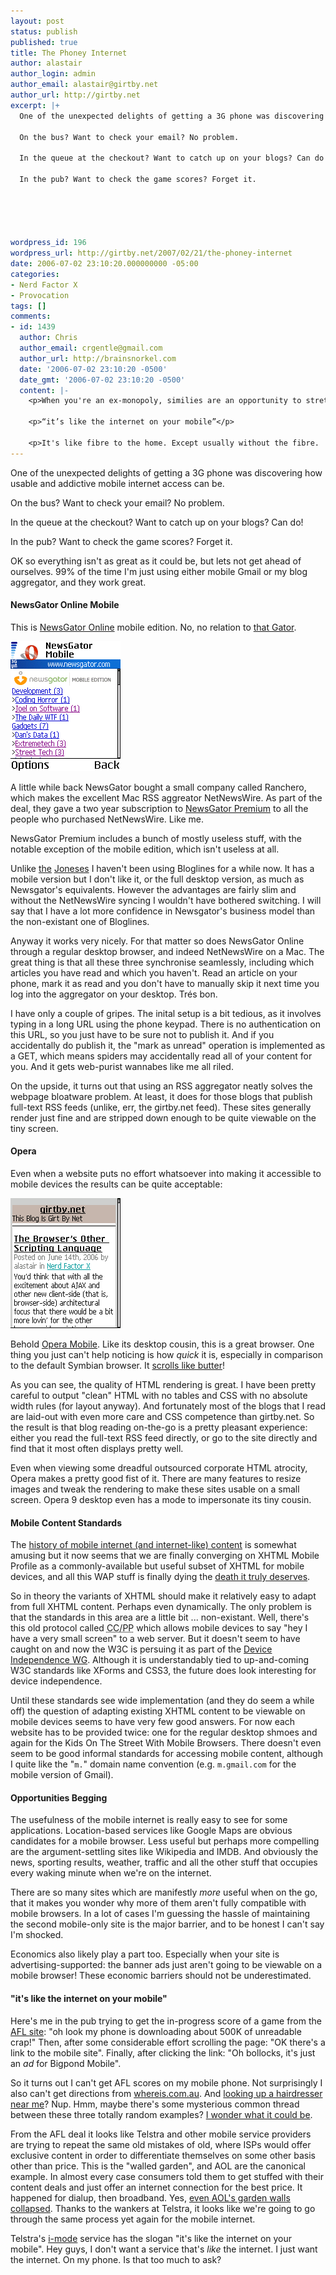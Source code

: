 ```yaml
---
layout: post
status: publish
published: true
title: The Phoney Internet
author: alastair
author_login: admin
author_email: alastair@girtby.net
author_url: http://girtby.net
excerpt: |+
  One of the unexpected delights of getting a 3G phone was discovering how usable and addictive mobile internet access can be.

  On the bus? Want to check your email? No problem.

  In the queue at the checkout? Want to catch up on your blogs? Can do!

  In the pub? Want to check the game scores? Forget it.





wordpress_id: 196
wordpress_url: http://girtby.net/2007/02/21/the-phoney-internet
date: 2006-07-02 23:10:20.000000000 -05:00
categories:
- Nerd Factor X
- Provocation
tags: []
comments:
- id: 1439
  author: Chris
  author_email: crgentle@gmail.com
  author_url: http://brainsnorkel.com
  date: '2006-07-02 23:10:20 -0500'
  date_gmt: '2006-07-02 23:10:20 -0500'
  content: |-
    <p>When you're an ex-monopoly, similies are an opportunity to stretch the language just that little bit further.</p>

    <p>“it’s like the internet on your mobile”</p>

    <p>It's like fibre to the home. Except usually without the fibre.  And not quite all the way to the home. And by "your" we mean someone else's.</p>
---
```

One of the unexpected delights of getting a 3G phone was discovering how usable and addictive mobile internet access can be.

On the bus? Want to check your email? No problem.

In the queue at the checkout? Want to catch up on your blogs? Can do!

In the pub? Want to check the game scores? Forget it.





<a id="more"></a><a id="more-196"></a>



OK so everything isn't as great as it could be, but lets not get ahead of ourselves. 99% of the time I'm just using either mobile Gmail or my blog aggregator, and they work great.

#### NewsGator Online Mobile

This is [NewsGator Online](http://www.newsgator.com/NGOLProduct.aspx?ProdID=NewsGator+Online) mobile edition. No, no relation to [that Gator](http://www.cexx.org/gator.htm).

<img src="/images/newsgator-mobile.png" alt="Screenshot of the Newsgator Mobile interface" width="176" height="208" class="centered"/>

A little while back NewsGator bought a small company called Ranchero, which makes the excellent Mac RSS aggreator NetNewsWire. As part of the deal, they gave a two year subscription to [NewsGator Premium](http://www.newsgator.com/NGOLProduct.aspx?ProdId=NewsGator+Online&ProdView=premium) to all the people who purchased NetNewsWire. Like me.

NewsGator Premium includes a bunch of mostly useless stuff, with the notable exception of the mobile edition, which isn't useless at all.

<div class="aside">
<p>Unlike <a href="http://www.somethinkodd.com/oddthinking/2006/06/29/bloglines-feedback/">the</a> <a href="http://brainsnorkel.com/2006/07/01/a-post-about-bloglines/">Joneses</a> I haven't been using Bloglines for a while now. It has a mobile version but I don't like it, or the full desktop version, as much as Newsgator's equivalents. However the advantages are fairly slim and without the NetNewsWire syncing I wouldn't have bothered switching. I will say that I have a lot more confidence in Newsgator's business model than the non-existant one of Bloglines.</p>
</div>

Anyway it works very nicely. For that matter so does NewsGator Online through a regular desktop browser, and indeed NetNewsWire on a Mac. The great thing is that all these three synchronise seamlessly, including which articles you have read and which you haven't. Read an article on your phone, mark it as read and you don't have to manually skip it next time you log into the aggregator on your desktop. Tr&eacute;s bon.

I have only a couple of gripes. The inital setup is a bit tedious, as it involves typing in a long URL using the phone keypad. There is no authentication on this URL, so you just have to be sure not to publish it. And if you accidentally do publish it, the "mark as unread" operation is implemented as a GET, which means spiders may accidentally read all of your content for you. And it gets web-purist wannabes like me all riled.

On the upside, it turns out that using an RSS aggregator neatly solves the webpage bloatware problem. At least, it does for those blogs that publish full-text RSS feeds (unlike, err, the girtby.net feed). These sites generally render just fine and are stripped down enough to be quite viewable on the tiny screen.

#### Opera

Even when a website puts no effort whatsoever into making it accessible to mobile devices the results can be quite acceptable:

<img src="/images/girtby-mobile.png" height="208" width="176" alt="screenshot of girtby.net on a mobile browser" class="centered" />

Behold [Opera Mobile](http://www.opera.com/products/mobile/products/). Like its desktop cousin, this is a great browser. One thing you just can't help noticing is how *quick* it is, especially in comparison to the default Symbian browser. It [scrolls like butter](http://en.wikipedia.org/wiki/Scrolls_like_butter)!

As you can see, the quality of HTML rendering is great. I have been pretty careful to output "clean" HTML with no tables and CSS with no absolute width rules (for layout anyway). And fortunately most of the blogs that I read are laid-out with even more care and CSS competence than girtby.net. So the result is that blog reading on-the-go is a pretty pleasant experience: either you read the full-text RSS feed directly, or go to the site directly and find that it most often displays pretty well.

Even when viewing some dreadful outsourced corporate HTML atrocity, Opera makes a pretty good fist of it. There are many features to resize images and tweak the rendering to make these sites usable on a small screen. Opera 9 desktop even has a mode to impersonate its tiny cousin.

#### Mobile Content Standards

The [history of mobile internet (and internet-like) content](http://www.littlespringsdesign.com/design/xhtmlinfo/) is somewhat amusing but it now seems that we are finally converging on XHTML Mobile Profile as a commonly-available but useful subset of XHTML for mobile devices, and all this WAP stuff is finally dying the [death it truly deserves](http://www.4k-associates.com/IEEE-L7-WAP-BIG.html).

So in theory the variants of XHTML should make it relatively easy to adapt from full XHTML content. Perhaps even dynamically. The only problem is that the standards in this area are a little bit ... non-existant. Well, there's this old protocol called <abbr title="Composite Capability/Preference Profiles">CC/PP</abbr> which allows mobile devices to say "hey I have a very small screen" to a web server. But it doesn't seem to have caught on and now the W3C is persuing it as part of the [Device Independence WG](http://www.w3.org/2001/di/). Although it is understandably tied to up-and-coming W3C standards like XForms and CSS3, the future does look interesting for device independence.

Until these standards see wide implementation (and they do seem a while off) the question of adapting existing XHTML content to be viewable on mobile devices seems to have very few good answers. For now each website has to be provided twice: one for the regular desktop shmoes and again for the Kids On The Street With Mobile Browsers. There doesn't even seem to be good informal standards for accessing mobile content, although I quite like the "`m.`" domain name convention (e.g. `m.gmail.com` for the mobile version of Gmail).

#### Opportunities Begging

The usefulness of the mobile internet is really easy to see for some applications. Location-based services like Google Maps are obvious candidates for a mobile browser. Less useful but perhaps more compelling are the argument-settling sites like Wikipedia and IMDB. And obviously the news, sporting results, weather, traffic and all the other stuff that occupies every waking minute when we're on the internet.

There are so many sites which are manifestly *more* useful when on the go, that it makes you wonder why more of them aren't fully compatible with mobile browsers. In a lot of cases I'm guessing the hassle of maintaining the second mobile-only site is the major barrier, and to be honest I can't say I'm shocked.

Economics also likely play a part too. Especially when your site is advertising-supported: the banner ads just aren't going to be viewable on a mobile browser! These economic barriers should not be underestimated.

#### "it's like the internet on your mobile"

Here's me in the pub trying to get the in-progress score of a game from the [AFL site](http://afl.com.au/): "oh look my phone is downloading about 500K of unreadable crap!" Then, after some considerable effort scrolling the page: "OK there's a link to the mobile site". Finally, after clicking the link: "Oh bollocks, it's just an *ad* for Bigpond Mobile".

So it turns out I can't get AFL scores on my mobile phone. Not surprisingly I also can't get directions from [whereis.com.au](http://whereis.com.au). And [looking up a hairdresser near me](http://www.yellowpages.com.au)? Nup. Hmm, maybe there's some mysterious common thread between these three totally random examples? [I wonder what it could be](http://sensis.com.au/).

From the AFL deal it looks like Telstra and other mobile service providers are trying to repeat the same old mistakes of old, where ISPs would offer exclusive content in order to differentiate themselves on some other basis other than price. This is the "walled garden", and AOL are the canonical example. In almost every case consumers told them to get stuffed with their content deals and just offer an internet connection for the best price. It happened for dialup, then broadband. Yes, [even AOL's garden walls collapsed](http://www.firingsquad.com/news/newsarticle.asp?searchid=8439). Thanks to the wankers at Telstra, it looks like we're going to go through the same process yet again for the mobile internet.

Telstra's [i-mode](http://www.i-mode.com.au/index.cfm) service has the slogan "it's like the internet on your mobile". Hey guys, I don't want a service that's *like* the internet. I just want the internet. On my phone. Is that too much to ask?
